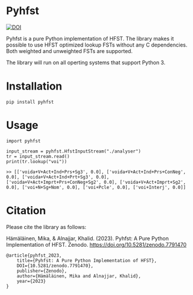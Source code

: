 # Pyhfst

[![DOI](https://zenodo.org/badge/DOI/10.5281/zenodo.7791470.svg)](https://doi.org/10.5281/zenodo.7791470)

Pyhfst is a pure Python implementation of HFST. The library makes it possible to use HFST optimized lookup FSTs without any C dependencies. Both weighted and unweighted FSTs are supported.

The library will run on all operting systems that support Python 3.

# Installation

    pip install pyhfst

# Usage

    import pyhfst
    
    input_stream = pyhfst.HfstInputStream("./analyser")
    tr = input_stream.read()
    print(tr.lookup("voi"))
    
    >> [['voida+V+Act+Ind+Prs+Sg3', 0.0], ['voida+V+Act+Ind+Prs+ConNeg', 0.0], ['voida+V+Act+Ind+Prt+Sg3', 0.0], ['voida+V+Act+Imprt+Prs+ConNeg+Sg2', 0.0], ['voida+V+Act+Imprt+Sg2', 0.0], ['voi+N+Sg+Nom', 0.0], ['voi+Pcle', 0.0], ['voi+Interj', 0.0]]

# Citation

Please cite the library as follows:

Hämäläinen, Mika, & Alnajjar, Khalid. (2023). Pyhfst: A Pure Python Implementation of HFST. Zenodo. https://doi.org/10.5281/zenodo.7791470

    @article{pyhfst_2023, 
        title={Pyhfst: A Pure Python Implementation of HFST}, 
        DOI={10.5281/zenodo.7791470}, 
        publisher={Zenodo}, 
        author={Hämäläinen, Mika and Alnajjar, Khalid}, 
        year={2023} 
    }
